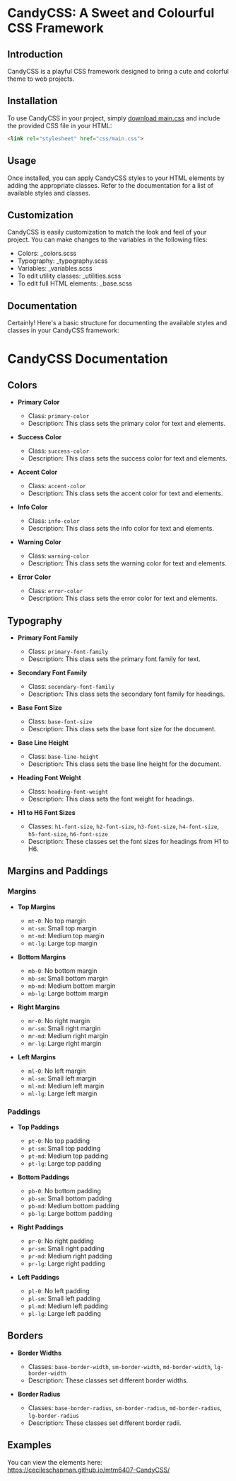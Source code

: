 # CandyCSS: A Sweet and Colourful CSS Framework

## Introduction
CandyCSS is a playful CSS framework designed to bring a cute and colorful theme to web projects.

## Installation

To use CandyCSS in your project, simply [download main.css](css/main.css) and include the provided CSS file in your HTML:

```html
<link rel="stylesheet" href="css/main.css">
```

## Usage

Once installed, you can apply CandyCSS styles to your HTML elements by adding the appropriate classes. Refer to the documentation for a list of available styles and classes.

## Customization

CandyCSS is easily customization to match the look and feel of your project. You can make changes to the variables in the following files:
- Colors: _colors.scss
- Typography: _typography.scss
- Variables: _variables.scss
- To edit utility classes: _utilities.scss
- To edit full HTML elements: _base.scss

## Documentation
Certainly! Here's a basic structure for documenting the available styles and classes in your CandyCSS framework:

# CandyCSS Documentation

## Colors

- **Primary Color**
  - Class: `primary-color`
  - Description: This class sets the primary color for text and elements.

- **Success Color**
  - Class: `success-color`
  - Description: This class sets the success color for text and elements.

- **Accent Color**
  - Class: `accent-color`
  - Description: This class sets the accent color for text and elements.

- **Info Color**
  - Class: `info-color`
  - Description: This class sets the info color for text and elements.

- **Warning Color**
  - Class: `warning-color`
  - Description: This class sets the warning color for text and elements.

- **Error Color**
  - Class: `error-color`
  - Description: This class sets the error color for text and elements.

## Typography

- **Primary Font Family**
  - Class: `primary-font-family`
  - Description: This class sets the primary font family for text.

- **Secondary Font Family**
  - Class: `secondary-font-family`
  - Description: This class sets the secondary font family for headings.

- **Base Font Size**
  - Class: `base-font-size`
  - Description: This class sets the base font size for the document.

- **Base Line Height**
  - Class: `base-line-height`
  - Description: This class sets the base line height for the document.

- **Heading Font Weight**
  - Class: `heading-font-weight`
  - Description: This class sets the font weight for headings.

- **H1 to H6 Font Sizes**
  - Classes: `h1-font-size`, `h2-font-size`, `h3-font-size`, `h4-font-size`, `h5-font-size`, `h6-font-size`
  - Description: These classes set the font sizes for headings from H1 to H6.

## Margins and Paddings

### Margins

- **Top Margins**
  - `mt-0`: No top margin
  - `mt-sm`: Small top margin
  - `mt-md`: Medium top margin
  - `mt-lg`: Large top margin

- **Bottom Margins**
  - `mb-0`: No bottom margin
  - `mb-sm`: Small bottom margin
  - `mb-md`: Medium bottom margin
  - `mb-lg`: Large bottom margin

- **Right Margins**
  - `mr-0`: No right margin
  - `mr-sm`: Small right margin
  - `mr-md`: Medium right margin
  - `mr-lg`: Large right margin

- **Left Margins**
  - `ml-0`: No left margin
  - `ml-sm`: Small left margin
  - `ml-md`: Medium left margin
  - `ml-lg`: Large left margin

### Paddings

- **Top Paddings**
  - `pt-0`: No top padding
  - `pt-sm`: Small top padding
  - `pt-md`: Medium top padding
  - `pt-lg`: Large top padding

- **Bottom Paddings**
  - `pb-0`: No bottom padding
  - `pb-sm`: Small bottom padding
  - `pb-md`: Medium bottom padding
  - `pb-lg`: Large bottom padding

- **Right Paddings**
  - `pr-0`: No right padding
  - `pr-sm`: Small right padding
  - `pr-md`: Medium right padding
  - `pr-lg`: Large right padding

- **Left Paddings**
  - `pl-0`: No left padding
  - `pl-sm`: Small left padding
  - `pl-md`: Medium left padding
  - `pl-lg`: Large left padding

## Borders

- **Border Widths**
  - Classes: `base-border-width`, `sm-border-width`, `md-border-width`, `lg-border-width`
  - Description: These classes set different border widths.

- **Border Radius**
  - Classes: `base-border-radius`, `sm-border-radius`, `md-border-radius`, `lg-border-radius`
  - Description: These classes set different border radii.

## Examples

You can view the elements here: https://cecileschapman.github.io/mtm6407-CandyCSS/
